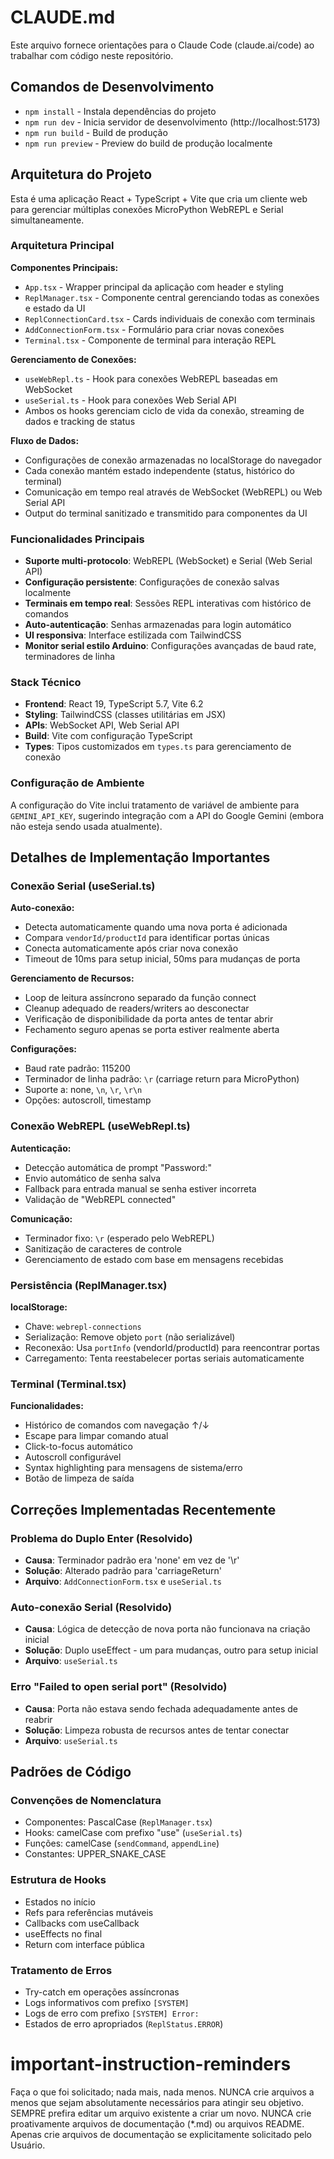 # CLAUDE.md

Este arquivo fornece orientações para o Claude Code (claude.ai/code) ao trabalhar com código neste repositório.

## Comandos de Desenvolvimento

- `npm install` - Instala dependências do projeto
- `npm run dev` - Inicia servidor de desenvolvimento (http://localhost:5173)
- `npm run build` - Build de produção
- `npm run preview` - Preview do build de produção localmente

## Arquitetura do Projeto

Esta é uma aplicação React + TypeScript + Vite que cria um cliente web para gerenciar múltiplas conexões MicroPython WebREPL e Serial simultaneamente.

### Arquitetura Principal

**Componentes Principais:**
- `App.tsx` - Wrapper principal da aplicação com header e styling
- `ReplManager.tsx` - Componente central gerenciando todas as conexões e estado da UI
- `ReplConnectionCard.tsx` - Cards individuais de conexão com terminais
- `AddConnectionForm.tsx` - Formulário para criar novas conexões
- `Terminal.tsx` - Componente de terminal para interação REPL

**Gerenciamento de Conexões:**
- `useWebRepl.ts` - Hook para conexões WebREPL baseadas em WebSocket
- `useSerial.ts` - Hook para conexões Web Serial API
- Ambos os hooks gerenciam ciclo de vida da conexão, streaming de dados e tracking de status

**Fluxo de Dados:**
- Configurações de conexão armazenadas no localStorage do navegador
- Cada conexão mantém estado independente (status, histórico do terminal)
- Comunicação em tempo real através de WebSocket (WebREPL) ou Web Serial API
- Output do terminal sanitizado e transmitido para componentes da UI

### Funcionalidades Principais

- **Suporte multi-protocolo**: WebREPL (WebSocket) e Serial (Web Serial API)
- **Configuração persistente**: Configurações de conexão salvas localmente
- **Terminais em tempo real**: Sessões REPL interativas com histórico de comandos
- **Auto-autenticação**: Senhas armazenadas para login automático
- **UI responsiva**: Interface estilizada com TailwindCSS
- **Monitor serial estilo Arduino**: Configurações avançadas de baud rate, terminadores de linha

### Stack Técnico

- **Frontend**: React 19, TypeScript 5.7, Vite 6.2
- **Styling**: TailwindCSS (classes utilitárias em JSX)
- **APIs**: WebSocket API, Web Serial API
- **Build**: Vite com configuração TypeScript
- **Types**: Tipos customizados em `types.ts` para gerenciamento de conexão

### Configuração de Ambiente

A configuração do Vite inclui tratamento de variável de ambiente para `GEMINI_API_KEY`, sugerindo integração com a API do Google Gemini (embora não esteja sendo usada atualmente).

## Detalhes de Implementação Importantes

### Conexão Serial (useSerial.ts)

**Auto-conexão:**
- Detecta automaticamente quando uma nova porta é adicionada
- Compara `vendorId/productId` para identificar portas únicas
- Conecta automaticamente após criar nova conexão
- Timeout de 10ms para setup inicial, 50ms para mudanças de porta

**Gerenciamento de Recursos:**
- Loop de leitura assíncrono separado da função connect
- Cleanup adequado de readers/writers ao desconectar
- Verificação de disponibilidade da porta antes de tentar abrir
- Fechamento seguro apenas se porta estiver realmente aberta

**Configurações:**
- Baud rate padrão: 115200
- Terminador de linha padrão: `\r` (carriage return para MicroPython)
- Suporte a: none, `\n`, `\r`, `\r\n`
- Opções: autoscroll, timestamp

### Conexão WebREPL (useWebRepl.ts)

**Autenticação:**
- Detecção automática de prompt "Password:"
- Envio automático de senha salva
- Fallback para entrada manual se senha estiver incorreta
- Validação de "WebREPL connected"

**Comunicação:**
- Terminador fixo: `\r` (esperado pelo WebREPL)
- Sanitização de caracteres de controle
- Gerenciamento de estado com base em mensagens recebidas

### Persistência (ReplManager.tsx)

**localStorage:**
- Chave: `webrepl-connections`
- Serialização: Remove objeto `port` (não serializável)
- Reconexão: Usa `portInfo` (vendorId/productId) para reencontrar portas
- Carregamento: Tenta reestabelecer portas seriais automaticamente

### Terminal (Terminal.tsx)

**Funcionalidades:**
- Histórico de comandos com navegação ↑/↓
- Escape para limpar comando atual
- Click-to-focus automático
- Autoscroll configurável
- Syntax highlighting para mensagens de sistema/erro
- Botão de limpeza de saída

## Correções Implementadas Recentemente

### Problema do Duplo Enter (Resolvido)
- **Causa**: Terminador padrão era 'none' em vez de '\r'
- **Solução**: Alterado padrão para 'carriageReturn'
- **Arquivo**: `AddConnectionForm.tsx` e `useSerial.ts`

### Auto-conexão Serial (Resolvido)
- **Causa**: Lógica de detecção de nova porta não funcionava na criação inicial
- **Solução**: Duplo useEffect - um para mudanças, outro para setup inicial
- **Arquivo**: `useSerial.ts`

### Erro "Failed to open serial port" (Resolvido)
- **Causa**: Porta não estava sendo fechada adequadamente antes de reabrir
- **Solução**: Limpeza robusta de recursos antes de tentar conectar
- **Arquivo**: `useSerial.ts`

## Padrões de Código

### Convenções de Nomenclatura
- Componentes: PascalCase (`ReplManager.tsx`)
- Hooks: camelCase com prefixo "use" (`useSerial.ts`)
- Funções: camelCase (`sendCommand`, `appendLine`)
- Constantes: UPPER_SNAKE_CASE

### Estrutura de Hooks
- Estados no início
- Refs para referências mutáveis
- Callbacks com useCallback
- useEffects no final
- Return com interface pública

### Tratamento de Erros
- Try-catch em operações assíncronas
- Logs informativos com prefixo `[SYSTEM]`
- Logs de erro com prefixo `[SYSTEM] Error:`
- Estados de erro apropriados (`ReplStatus.ERROR`)

# important-instruction-reminders
Faça o que foi solicitado; nada mais, nada menos.
NUNCA crie arquivos a menos que sejam absolutamente necessários para atingir seu objetivo.
SEMPRE prefira editar um arquivo existente a criar um novo.
NUNCA crie proativamente arquivos de documentação (*.md) ou arquivos README. Apenas crie arquivos de documentação se explicitamente solicitado pelo Usuário.